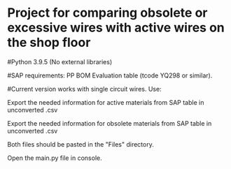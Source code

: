 # Project for comparing obsolete or excessive wires with active wires on the shop floor

#Python 3.9.5 (No external libraries)

#SAP requirements: PP BOM Evaluation table (tcode YQ298 or similar).

#Current version works with single circuit wires.
Use:

Export the needed information for active materials from SAP table in unconverted .csv

Export the needed information for obsolete materials from SAP table in unconverted .csv

Both files should be pasted in the "Files" directory.

Open the main.py file in console.
